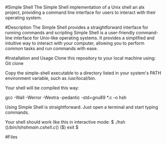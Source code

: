 #Simple Shell
The Simple Shell implementation of a Unix shell an alx project, providing a command line interface for users to interact with their operating system.

#Description
The Simple Shell provides a straightforward interface for running commands and scripting
Simple Shell is a user-friendly command-line interface for Unix-like operating systems.
It provides a simplified and intuitive way to interact with your computer, allowing you to perform common tasks and run commands with ease.

#Installation and Usage
Clone this repository to your local machine using:
Git clone

Copy the simple-shell executable to a directory listed in your system's PATH environment variable, such as /usr/local/bin.

Your shell will be compiled this way:

gcc -Wall -Werror -Wextra -pedantic -std=gnu89 *.c -o hsh

Using Simple Shell is straightforward. Just open a terminal and start typing commands.

Your shell should work like this in interactive mode:
$ ./hsh
($) /bin/ls
hsh main.c shell.c
($)
($) exit
$

#Files
